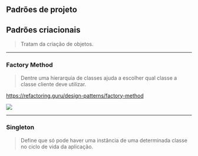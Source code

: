 ## Padrões de projeto
## Padrões criacionais
> Tratam da criação de objetos.
___
### Factory Method
> Dentre uma hierarquia de classes ajuda a escolher qual classe a classe cliente deve utilizar.

https://refactoring.guru/design-patterns/factory-method

![](https://refactoring.guru/images/patterns/diagrams/factory-method/structure.png)
___
### Singleton
> Define que só pode haver uma instância de uma determinada classe no ciclo de vida da aplicação.

